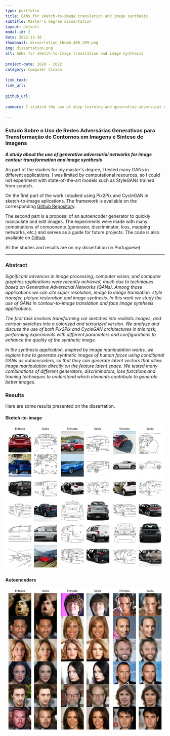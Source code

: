 ```yaml
---
type: portfolio
title: GANs for sketch-to-image translation and image synthesis
subtitle: Master's degree dissertation
layout: default
modal-id: 2
date: 2022-11-30
thumbnail: dissertation_thumb_400_289.png
img: dissertation.png
alt: GANs for sketch-to-image translation and image synthesis

project-date: 2020 - 2022
category: Computer Vision

link_text:
link_url:

github_url:

summary: I studied the use of deep learning and generative adversaial networks (GANs) in tasks related to computer vision, image processing, and computer graphics. The topic of my dissertation was "A study about the use of generative adversarial networks for image contour transformation and image synthesis."

---
```


### Estudo Sobre o Uso de Redes Adversárias Generativas para Transformação de Contornos em Imagens e Síntese de Imagens

***A study about the use of generative adversarial networks for image contour transformation and image synthesis***

As part of the studies for my master's degree, I tested many GANs in different applications. I was limited by computational resources, so I could not experiment with state-of-the-art models such as StyleGANs trained from scratch.

On the first part of the work I studied using Pix2Pix and CycleGAN in sketch-to-image aplications. The framework is available on the corresponding [Github Repository](https://github.com/vinyluis/Pix2Pix-CycleGAN).

The second part is a proposal of an autoencoder generator to quickly manipulate and edit images. The experiments were made with many combinations of components (generator, discriminator, loss, mapping networks, etc.) and serves as a guide for future projects. The code is also available on [Github](https://github.com/vinyluis/Autoencoders).

All the studies and results are on my dissertation (in Portuguese).

---

### Abstract
*Significant advances in image processing, computer vision, and computer graphics applications were recently achieved, much due to techniques based on Generative Adversarial Networks (GANs). Among those applications we can cite super resolution, image to image translation, style transfer, picture restoration and image synthesis. In this work we study the use of GANs in contour-to-image translation and face image synthesis applications.*

*The first task involves transforming car sketches into realistic images, and cartoon sketches into a colorized and texturized version. We analyze and discuss the use of both Pix2Pix and CycleGAN architectures in this task, performing experiments with different parameters and configurations to enhance the quality of the synthetic image.*

*In the synthesis application, inspired by image manipulation works, we explore how to generate synthetic images of human faces using conditional GANs as autoencoders, so that they can generate latent vectors that allow image manipulation directly on the feature latent space. We tested many combinations of different generators, discriminators, loss functions and training techniques to understand which elements contribute to generate better images.*

### Results

Here are some results presented on the dissertation.

#### Sketch-to-image

![Sketch-to-image results](content/portfolio/images/dissertation_results_sketch.png)

#### Autoencoders

![Autoencoder results](content/portfolio/images/dissertation_results_autoencoders.png)